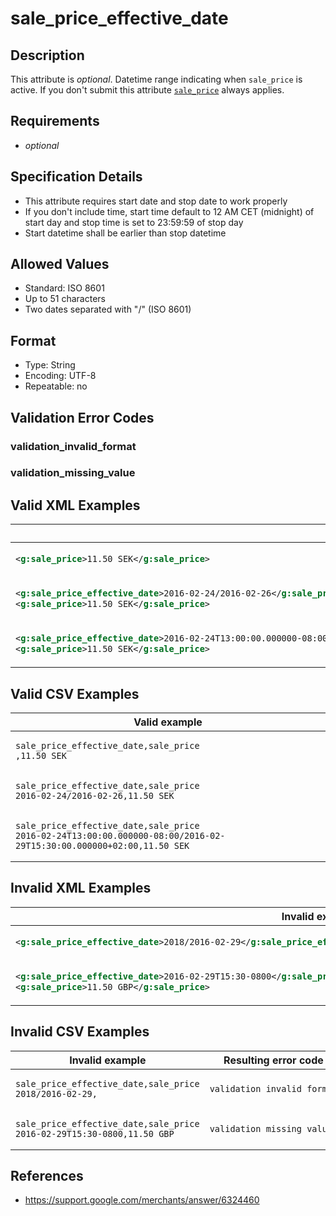 # sale_price_effective_date

## Description

This attribute is *optional*.
Datetime range indicating when `sale_price` is active. If you don't submit this attribute [`sale_price`](sale_price.md) always applies.

## Requirements

* *optional*


## Specification Details

- This attribute requires start date and stop date to work properly
- If you don't include time, start time default to 12 AM CET (midnight) of start day and stop time is set to 23:59:59 of stop day
- Start datetime shall be earlier than stop datetime

## Allowed Values
- Standard: ISO 8601
- Up to 51 characters
- Two dates separated with "/" (ISO 8601)

## Format

- Type: String
- Encoding: UTF-8
- Repeatable: no


## Validation Error Codes

### validation_invalid_format
### validation_missing_value

## Valid XML Examples

<table>
<thead>
<tr><th>Valid example                                                                                                                                                      </th></tr>
</thead>
<tbody>
<tr><td>

```xml
<g:sale_price>11.50 SEK</g:sale_price>                                                                                                                             
```

</td></tr>
<tr><td>

```xml
<g:sale_price_effective_date>2016-02-24/2016-02-26</g:sale_price_effective_date>
<g:sale_price>11.50 SEK</g:sale_price>                                            
```

</td></tr>
<tr><td>

```xml
<g:sale_price_effective_date>2016-02-24T13:00:00.000000-08:00/2016-02-29T15:30:00.000000+02:00</g:sale_price_effective_date>
<g:sale_price>11.50 SEK</g:sale_price>
```

</td></tr>
</tbody>
</table>

## Valid CSV Examples

<table>
<thead>
<tr><th>Valid example                                                                                                   </th></tr>
</thead>
<tbody>
<tr><td>

```csv
sale_price_effective_date,sale_price
,11.50 SEK                                                                 
```

</td></tr>
<tr><td>

```csv
sale_price_effective_date,sale_price
2016-02-24/2016-02-26,11.50 SEK                                            
```

</td></tr>
<tr><td>

```csv
sale_price_effective_date,sale_price
2016-02-24T13:00:00.000000-08:00/2016-02-29T15:30:00.000000+02:00,11.50 SEK
```

</td></tr>
</tbody>
</table>

## Invalid XML Examples

<table>
<thead>
<tr><th>Invalid example                                                                                                        </th><th>Resulting error code     </th></tr>
</thead>
<tbody>
<tr><td>

```xml
<g:sale_price_effective_date>2018/2016-02-29</g:sale_price_effective_date>                                             
```

</td><td>

```xml
validation_invalid_format
```

</td></tr>
<tr><td>

```xml
<g:sale_price_effective_date>2016-02-29T15:30-0800</g:sale_price_effective_date>
<g:sale_price>11.50 GBP</g:sale_price>
```

</td><td>

```xml
validation_missing_value 
```

</td></tr>
</tbody>
</table>

## Invalid CSV Examples

<table>
<thead>
<tr><th>Invalid example                                                     </th><th>Resulting error code     </th></tr>
</thead>
<tbody>
<tr><td>

```csv
sale_price_effective_date,sale_price
2018/2016-02-29,               
```

</td><td>

```csv
validation_invalid_format
```

</td></tr>
<tr><td>

```csv
sale_price_effective_date,sale_price
2016-02-29T15:30-0800,11.50 GBP
```

</td><td>

```csv
validation_missing_value 
```

</td></tr>
</tbody>
</table>

## References
* https://support.google.com/merchants/answer/6324460
